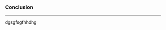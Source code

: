 <section class="no-padding" id="conclusion">
         <aside class="light">
      <div class="container text-center">
          <div class="call-to-action">
              <h3>Conclusion</h3>
                   <hr>
                   dgsgfsgfhhdhg
          </div>
      </div>
  </aside>

</section>
